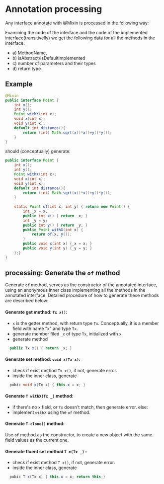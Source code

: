 # Annotation processing

Any interface annotate with @Mixin is processed in the following way:

Examining the code of the interface and the code of the implemented
interface(transitivelly) we get the following data for all the methods in the
interface:

* a) MethodName,
* b) isAbstract/isDefaultImplemented
* c) number of parameters and their types
* d) return type
<!--
* e) interface where this method was last "overridden" (this is a non trivial
point)
-->

## Example
```java
@Mixin
public interface Point {
    int x();
    int y();
    Point withX(int x);
    void x(int x);
    void y(int x);
    default int distance(){
        return (int) Math.sqrt(x()*x()+y()*y());
    }
}
```

should (conceptually) generate:

```java
public interface Point {
    int x();
    int y();
    Point withX(int x);
    void x(int x);
    void y(int x);
    default int distance(){
        return (int) Math.sqrt(x()*x()+y()*y());
    }
    
    static Point of(int x, int y) { return new Point() {
        int _x = x;
        public int x() { return _x; }
        int _y = y;
        public int y() { return _y; }
        public Point withX(int x) {
            return of(x, y());
        }
        public void x(int x) {_x = x; }
        public void y(int y) {_y = y; }
    };}
}
```

## processing: Generate the `of` method
<!--
```
@Mixin interface Point { ... }
interface HasColor { ... }
@Mixin interface ColoredPoint extends Point,HasColor{ }
```

When generating the new interface ColoredPoint, use the generated version of
interfaces that are annotated with `@Mixin`.  -->

Generate `of` method, serves as the constructor of the annotated interface,
using an anonymous inner class implementing all the methods in the annotated
interface. Detailed procedure of how to generate these methods are described
below:

#### Generate get method: `Tx x()`:

* `x` is the getter method, with return type `Tx`. Conceptually, it is a member
  field with name "x" and type `Tx`.
* generate member filed `_x` of type `Tx`, initialized with `x`
* generate method

```java
  public Tx x() { return _x; }
```

#### Generate set method: `void x(Tx x)`:

* check if exist method `Tx x()`, if not, generate error.
* inside the inner class, generate

```java
  pubic void x(Tx x) { this.x = x; }
```

#### Generate `T withX(Tx _)` method:

* if there's no `x` field, or `Tx` doesn't match, then generate error. else:  
* implement `withX` using the `of` method.

#### Generate `T clone()` method:
Use `of` method as the constructor, to create a new object with the same field
values as the current one.

#### Generate fluent set method `T x(Tx _)` :

* check if exist method `T x()`, if not, generate error.
* inside the inner class, generate

```java
  pubic T x(Tx x) { this.x = x; return this;}
```
